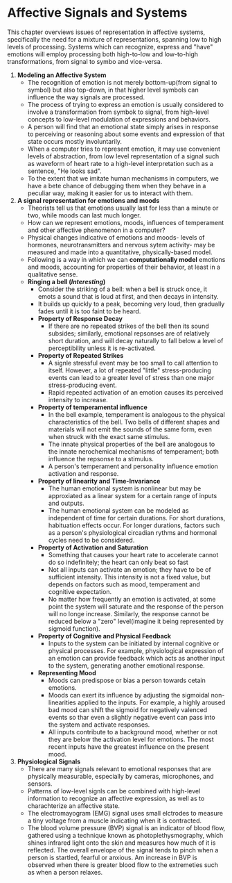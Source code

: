 # Affective Signals and Systems

This chapter overviews issues of representation in affective systems, specifically the need for a mixture of representations, spanning low to high levels of processing. Systems which can recognize, express and "have" emotions will employ processing both high-to-low and low-to-high transformations, from signal to symbo and vice-versa.

1. **Modeling an Affective System**
	- The recognition of emotion is not merely bottom-up(from signal to symbol) but also top-down, in that higher level symbols can influence the way signals are processed. 
	- The process of trying to express an emotion is usually considered to involve a transformation from symbok to signal, from high-level concepts to low-level modulation of expressions and behaviors.  
	- A person will find that an emotional state simply arises in response to perceiving or reasoning about some events and expression of that state occurs mostly involuntarily.
	-  When a computer tries to represent emotion, it may use convenient levels of abstraction, from low level representation of a signal such as waveform of heart rate to a high-level interpretation such as a sentence, "He looks sad".
	- To the extent that we imitate human mechanisms in computers, we have a bete chance of debugging them when they behave in a peculiar way, making it easier for us to interact with them.
2. **A signal representation for emotions and moods**
	- Theorists tell us that emotions usually last for less than a minute or two, while moods can last much longer.
	- How can we represent emotions, moods, influences of temperament and other affective phenomenon in a computer?
	- Physical changes indicative of emotions and moods- levels of hormones, neurotransmitters and nervous sytem activity- may be measured and made into a quantitative, physically-based model. 
	- Following is a way in which we can **computationally model** emotions and moods, accounting for properties of their behavior, at least in a qualitative sense.
	- **Ringing a bell (*Interesting*)** 
		- Consider the striking of a bell: when a bell is struck once, it emots a sound that is loud at first, and then decays in intensity.
		- It builds up quickly to a peak, becoming very loud, then gradually fades until it is too faint to be heard.
		- **Property of Response Decay**
			- If there are no repeated strikes of the bell then its sound subsides; similarly, emotional repsonses are of relatively short duration, and will decay naturally to fall below a level of perceptibility unless it is re-activated.
		- **Property of Repeated Strikes**
			- A signle stressful event may be too small to call attention to itself. However, a lot of repeated "little" stress-producing events can lead to a greater level of stress than one major stress-producing event. 
			- Rapid repeated activation of an emotion causes its perceived intensity to increase.
		- **Property of temperamental influence**
			- In the bell example, temperament is analogous to the physical characteristics of the bell. Two bells of different shapes and materials will not emit the sounds of the same form, even when struck with the exact same stimulus.
			- The innate physical properties of the bell are analogous to the innate nerochemical mechanisms of temperament; both influence the repsonse to a stimulus.
			- A person's temperament and personality influence emotion activation and response.
		- **Property of linearity and Time-Invariance**
			- The human emotional system is nonlinear but may be approxiated as a linear system for a certain range of inputs and outputs.
			- The human emotional system can be modeled as independent of time for certain durations. For short durations, habituation effects occur. For longer durations, factors such as a person's physiological circadian rythms and hormonal cycles need to be considered.
		- **Property of Activation and Saturation**	
			- Something that causes your heart rate to accelerate cannot do so indefinitely; the heart can only beat so fast 
			- Not all inputs can activate an emotion; they have to be of sufficient intensity. This intensity is not a fixed value, but depends on factors such as mood, temperament and cognitive expectation.
			- No matter how frequently an emotion is activated, at some point the system will saturate and the response of the person will no longe increase. Similarly, the response cannot be reduced below a "zero" level(imagine it being represented by sigmoid function).
		- **Property of Cognitive and Physical Feedback**
			- Inputs to the system can be initiated by internal cognitive or physical processes. For example, physiological expression of an emotion can provide feedback which acts as another input to the system, generating another emotional response.
		- **Representing Mood**
			- Moods can predispose or bias a person towards cetain emotions.
			- Moods can exert its influence by adjusting the sigmoidal non-linearities applied to the inputs. For example, a highly aroused bad mood can shift the sigmoid for negatively valenced events so thar even a slightly negative event can pass into the system and activate responses.
			- All inputs contribute to a background mood, whether or not they are below the activation level for emotions. The most recent inputs have the greatest influence on the present mood.
3. **Physiological Signals**	
	* There are many signals relevant to emotional responses that are physically measurable, especially by cameras, microphones, and sensors.
	* Patterns of low-level signls can be combined with high-level information to recognize an affective expression, as well as to charachterize an affective state.
	* The electromayogram (EMG) signal uses small elctrodes to measure a tiny voltage from a muscle indicating when it is contracted.
	* The blood volume pressure (BVP) signal is an indicator of blood flow, gathered using a technique known as photoplethysmography, which shines infrared light onto the skin and measures how much of it is reflected. The overall envelope of the signal tends to pinch when a person is startled, fearful or anxious. Am increase in BVP is observed when there is greater blood flow to the extremeties such as when a person relaxes.
	 